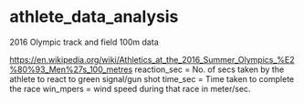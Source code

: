 # athlete_data_analysis
2016 Olympic track and field 100m data

 https://en.wikipedia.org/wiki/Athletics_at_the_2016_Summer_Olympics_%E2%80%93_Men%27s_100_metres
 reaction_sec = No. of secs taken by the athlete to react to green signal/gun shot
 time_sec = Time taken to complete the race
 win_mpers = wind speed during that race in meter/sec.
